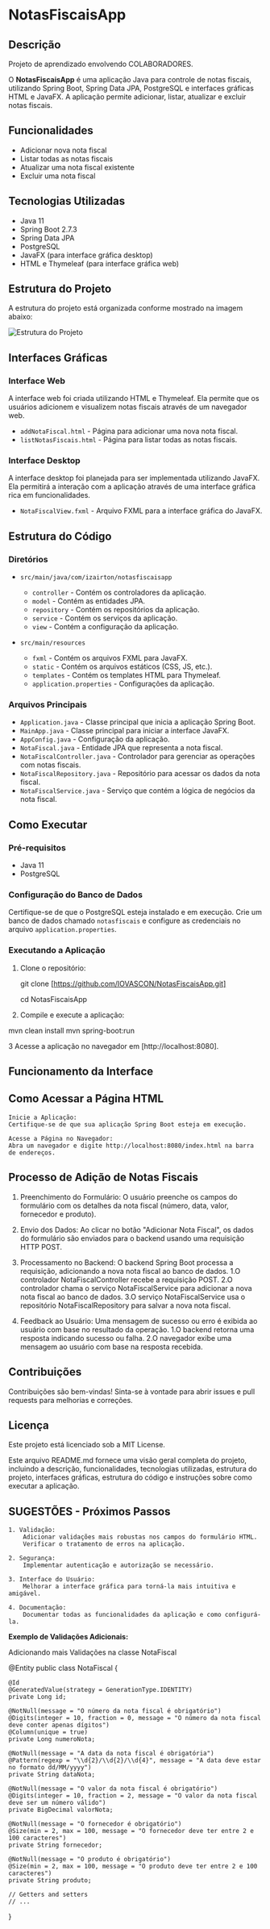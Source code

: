# NotasFiscaisApp

## Descrição

Projeto de aprendizado envolvendo COLABORADORES.

O **NotasFiscaisApp** é uma aplicação Java para controle de notas fiscais, utilizando Spring Boot, Spring Data JPA, PostgreSQL e interfaces gráficas HTML e JavaFX. A aplicação permite adicionar, listar, atualizar e excluir notas fiscais. 

## Funcionalidades

- Adicionar nova nota fiscal
- Listar todas as notas fiscais
- Atualizar uma nota fiscal existente
- Excluir uma nota fiscal

## Tecnologias Utilizadas

- Java 11
- Spring Boot 2.7.3
- Spring Data JPA
- PostgreSQL
- JavaFX (para interface gráfica desktop)
- HTML e Thymeleaf (para interface gráfica web)

## Estrutura do Projeto

A estrutura do projeto está organizada conforme mostrado na imagem abaixo:

![Estrutura do Projeto](images/Estrutura-005.PNG)

## Interfaces Gráficas

### Interface Web

A interface web foi criada utilizando HTML e Thymeleaf. Ela permite que os usuários adicionem e visualizem notas fiscais através de um navegador web.

- `addNotaFiscal.html` - Página para adicionar uma nova nota fiscal.
- `listNotasFiscais.html` - Página para listar todas as notas fiscais.

### Interface Desktop

A interface desktop foi planejada para ser implementada utilizando JavaFX. Ela permitirá a interação com a aplicação através de uma interface gráfica rica em funcionalidades.

- `NotaFiscalView.fxml` - Arquivo FXML para a interface gráfica do JavaFX.

## Estrutura do Código

### Diretórios

- `src/main/java/com/izairton/notasfiscaisapp`
  - `controller` - Contém os controladores da aplicação.
  - `model` - Contém as entidades JPA.
  - `repository` - Contém os repositórios da aplicação.
  - `service` - Contém os serviços da aplicação.
  - `view` - Contém a configuração da aplicação.

- `src/main/resources`
  - `fxml` - Contém os arquivos FXML para JavaFX.
  - `static` - Contém os arquivos estáticos (CSS, JS, etc.).
  - `templates` - Contém os templates HTML para Thymeleaf.
  - `application.properties` - Configurações da aplicação.

### Arquivos Principais

- `Application.java` - Classe principal que inicia a aplicação Spring Boot.
- `MainApp.java` - Classe principal para iniciar a interface JavaFX.
- `AppConfig.java` - Configuração da aplicação.
- `NotaFiscal.java` - Entidade JPA que representa a nota fiscal.
- `NotaFiscalController.java` - Controlador para gerenciar as operações com notas fiscais.
- `NotaFiscalRepository.java` - Repositório para acessar os dados da nota fiscal.
- `NotaFiscalService.java` - Serviço que contém a lógica de negócios da nota fiscal.

## Como Executar

### Pré-requisitos

- Java 11
- PostgreSQL

### Configuração do Banco de Dados

Certifique-se de que o PostgreSQL esteja instalado e em execução. Crie um banco de dados chamado `notasfiscais` e configure as credenciais no arquivo `application.properties`.

### Executando a Aplicação

1. Clone o repositório:

   git clone [https://github.com/IOVASCON/NotasFiscaisApp.git]

   cd NotasFiscaisApp

2. Compile e execute a aplicação:

mvn clean install
mvn spring-boot:run

3 Acesse a aplicação no navegador em [http://localhost:8080].

## Funcionamento da Interface

## Como Acessar a Página HTML

    Inicie a Aplicação:
    Certifique-se de que sua aplicação Spring Boot esteja em execução.

    Acesse a Página no Navegador:
    Abra um navegador e digite http://localhost:8080/index.html na barra de endereços.

## Processo de Adição de Notas Fiscais

1. Preenchimento do Formulário:
O usuário preenche os campos do formulário com os detalhes da nota fiscal (número, data, valor, fornecedor e produto).

2. Envio dos Dados:
Ao clicar no botão "Adicionar Nota Fiscal", os dados do formulário são enviados para o backend usando uma requisição HTTP POST.

3. Processamento no Backend:
O backend Spring Boot processa a requisição, adicionando a nova nota fiscal ao banco de dados.
    1.O controlador NotaFiscalController recebe a requisição POST.
    2.O controlador chama o serviço NotaFiscalService para adicionar a nova nota fiscal ao banco de dados.
    3.O serviço NotaFiscalService usa o repositório NotaFiscalRepository para salvar a nova nota fiscal.

4. Feedback ao Usuário:
Uma mensagem de sucesso ou erro é exibida ao usuário com base no resultado da operação.
    1.O backend retorna uma resposta indicando sucesso ou falha.
    2.O navegador exibe uma mensagem ao usuário com base na resposta recebida.

## Contribuições

Contribuições são bem-vindas! Sinta-se à vontade para abrir issues e pull requests para melhorias e correções.

## Licença

Este projeto está licenciado sob a MIT License.

Este arquivo README.md fornece uma visão geral completa do projeto, incluindo a descrição, funcionalidades, tecnologias utilizadas, estrutura do projeto, interfaces gráficas, estrutura do código e instruções sobre como executar a aplicação.

## SUGESTÕES - Próximos Passos

    1. Validação:
        Adicionar validações mais robustas nos campos do formulário HTML.
        Verificar o tratamento de erros na aplicação.

    2. Segurança:
        Implementar autenticação e autorização se necessário.

    3. Interface do Usuário:
        Melhorar a interface gráfica para torná-la mais intuitiva e amigável.

    4. Documentação:
        Documentar todas as funcionalidades da aplicação e como configurá-la.

**Exemplo de Validações Adicionais:**

Adicionando mais Validações na classe NotaFiscal

@Entity
public class NotaFiscal {

    @Id
    @GeneratedValue(strategy = GenerationType.IDENTITY)
    private Long id;

    @NotNull(message = "O número da nota fiscal é obrigatório")
    @Digits(integer = 10, fraction = 0, message = "O número da nota fiscal deve conter apenas dígitos")
    @Column(unique = true)
    private Long numeroNota;

    @NotNull(message = "A data da nota fiscal é obrigatória")
    @Pattern(regexp = "\\d{2}/\\d{2}/\\d{4}", message = "A data deve estar no formato dd/MM/yyyy")
    private String dataNota;

    @NotNull(message = "O valor da nota fiscal é obrigatório")
    @Digits(integer = 10, fraction = 2, message = "O valor da nota fiscal deve ser um número válido")
    private BigDecimal valorNota;

    @NotNull(message = "O fornecedor é obrigatório")
    @Size(min = 2, max = 100, message = "O fornecedor deve ter entre 2 e 100 caracteres")
    private String fornecedor;

    @NotNull(message = "O produto é obrigatório")
    @Size(min = 2, max = 100, message = "O produto deve ter entre 2 e 100 caracteres")
    private String produto;

    // Getters and setters
    // ...
}
